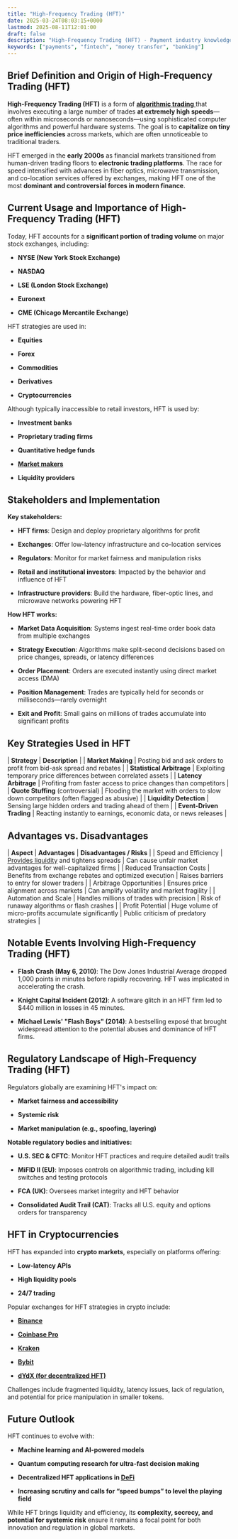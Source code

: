 ```yaml
---
title: "High-Frequency Trading (HFT)"
date: 2025-03-24T08:03:15+0000
lastmod: 2025-08-11T12:01:00
draft: false
description: "High-Frequency Trading (HFT) - Payment industry knowledge and insights"
keywords: ["payments", "fintech", "money transfer", "banking"]
---
```


## Brief Definition and Origin of High-Frequency Trading (HFT)

**High-Frequency Trading (HFT)** is a form of [**algorithmic trading** ](https://faisalkhanllc.xyz/resources/payments-wiki/a/algorithmic-trading/)that involves executing a large number of trades **at extremely high speeds**—often within microseconds or nanoseconds—using sophisticated computer algorithms and powerful hardware systems. The goal is to **capitalize on tiny price inefficiencies** across markets, which are often unnoticeable to traditional traders.

HFT emerged in the **early 2000s** as financial markets transitioned from human-driven trading floors to **electronic trading platforms**. The race for speed intensified with advances in fiber optics, microwave transmission, and co-location services offered by exchanges, making HFT one of the most **dominant and controversial forces in modern finance**.

## Current Usage and Importance of High-Frequency Trading (HFT)

Today, HFT accounts for a **significant portion of trading volume** on major stock exchanges, including:

- **NYSE (New York Stock Exchange)**

- **NASDAQ**

- **LSE (London Stock Exchange)**

- **Euronext**

- **CME (Chicago Mercantile Exchange)**

HFT strategies are used in:

- **Equities**

- **Forex**

- **Commodities**

- **Derivatives**

- **Cryptocurrencies**

Although typically inaccessible to retail investors, HFT is used by:

- **Investment banks**

- **Proprietary trading firms**

- **Quantitative hedge funds**

- **[Market makers](https://faisalkhanllc.xyz/resources/payments-wiki/m/market-maker/)**

- **Liquidity providers**

## Stakeholders and Implementation

**Key stakeholders:**

- **HFT firms**: Design and deploy proprietary algorithms for profit

- **Exchanges**: Offer low-latency infrastructure and co-location services

- **Regulators**: Monitor for market fairness and manipulation risks

- **Retail and institutional investors**: Impacted by the behavior and influence of HFT

- **Infrastructure providers**: Build the hardware, fiber-optic lines, and microwave networks powering HFT

**How HFT works:**

- **Market Data Acquisition**: Systems ingest real-time order book data from multiple exchanges

- **Strategy Execution**: Algorithms make split-second decisions based on price changes, spreads, or latency differences

- **Order Placement**: Orders are executed instantly using direct market access (DMA)

- **Position Management**: Trades are typically held for seconds or milliseconds—rarely overnight

- **Exit and Profit**: Small gains on millions of trades accumulate into significant profits

## Key Strategies Used in HFT

| ****Strategy**** | ****Description**** |
| **Market Making** | Posting bid and ask orders to profit from bid-ask spread and rebates |
| **Statistical Arbitrage** | Exploiting temporary price differences between correlated assets |
| **Latency Arbitrage** | Profiting from faster access to price changes than competitors |
| **Quote Stuffing** (controversial) | Flooding the market with orders to slow down competitors (often flagged as abusive) |
| **Liquidity Detection** | Sensing large hidden orders and trading ahead of them |
| **Event-Driven Trading** | Reacting instantly to earnings, economic data, or news releases |

## Advantages vs. Disadvantages

| ****Aspect**** | ****Advantages**** | ****Disadvantages / Risks**** |
| Speed and Efficiency | [Provides liquidity](https://faisalkhanllc.xyz/resources/payments-wiki/l/liquidity-provider/) and tightens spreads | Can cause unfair market advantages for well-capitalized firms |
| Reduced Transaction Costs | Benefits from exchange rebates and optimized execution | Raises barriers to entry for slower traders |
| Arbitrage Opportunities | Ensures price alignment across markets | Can amplify volatility and market fragility |
| Automation and Scale | Handles millions of trades with precision | Risk of runaway algorithms or flash crashes |
| Profit Potential | Huge volume of micro-profits accumulate significantly | Public criticism of predatory strategies |

## Notable Events Involving High-Frequency Trading (HFT)

- **Flash Crash (May 6, 2010)**: The Dow Jones Industrial Average dropped 1,000 points in minutes before rapidly recovering. HFT was implicated in accelerating the crash.

- **Knight Capital Incident (2012)**: A software glitch in an HFT firm led to $440 million in losses in 45 minutes.

- **Michael Lewis' "Flash Boys" (2014)**: A bestselling exposé that brought widespread attention to the potential abuses and dominance of HFT firms.

## Regulatory Landscape of High-Frequency Trading (HFT)

Regulators globally are examining HFT's impact on:

- **Market fairness and accessibility**

- **Systemic risk**

- **Market manipulation (e.g., spoofing, layering)**

**Notable regulatory bodies and initiatives:**

- **U.S. SEC & CFTC**: Monitor HFT practices and require detailed audit trails

- **MiFID II (EU)**: Imposes controls on algorithmic trading, including kill switches and testing protocols

- **FCA (UK)**: Oversees market integrity and HFT behavior

- **Consolidated Audit Trail (CAT)**: Tracks all U.S. equity and options orders for transparency

## HFT in Cryptocurrencies

HFT has expanded into **crypto markets**, especially on platforms offering:

- **Low-latency APIs**

- **High liquidity pools**

- **24/7 trading**

Popular exchanges for HFT strategies in crypto include:

- **[Binance](https://www.binance.com/en)**

- **[Coinbase Pro](https://www.coinbase.com/advanced-trade/spot/BTC-USD)**

- **[Kraken](https://www.kraken.com/)**

- **[Bybit](https://www.google.com/aclk?sa=l&ai=DChcSEwjysdL0v6KMAxVcrGgJHbHADOYYABAAGgJ3Zg&co=1&gclid=Cj0KCQjwhYS_BhD2ARIsAJTMMQa-x6ZRYvxerMlmIGQOxikVHK-f0sZH0q1cWjsZYWe3aOBjxxfDKFMaAiAcEALw_wcB&sig=AOD64_1CLfZlU1ynWhbsH2oFgaUL5u68dw&q&adurl&ved=2ahUKEwiP5M30v6KMAxVrc_EDHbSoJMQQ0Qx6BAgLEAE)**

- **[dYdX (for decentralized HFT)](https://dydx.exchange/)**

Challenges include fragmented liquidity, latency issues, lack of regulation, and potential for price manipulation in smaller tokens.

## Future Outlook

HFT continues to evolve with:

- **Machine learning and AI-powered models**

- **Quantum computing research for ultra-fast decision making**

- **Decentralized HFT applications in [DeFi](https://faisalkhanllc.xyz/resources/payments-wiki/d/decentralized-finance-defi/)**

- **Increasing scrutiny and calls for “speed bumps” to level the playing field**

While HFT brings liquidity and efficiency, its **complexity, secrecy, and potential for systemic risk** ensure it remains a focal point for both innovation and regulation in global markets.